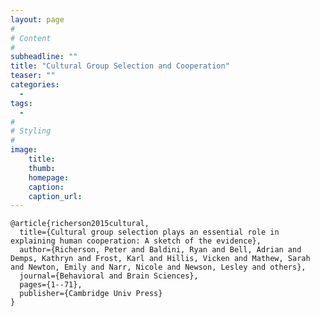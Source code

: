 ```yaml
---
layout: page
#
# Content
#
subheadline: ""
title: "Cultural Group Selection and Cooperation"
teaser: ""
categories:
  - 
tags:
  - 
#
# Styling
#
image:
    title:
    thumb:
    homepage:
    caption:
    caption_url:
---
```


``` [language] [Bibtex Citation] [https://scholar.google.com.co/scholar?oi=bibs&cluster=12816428508393693408&btnI=1&hl=en] [Google Scholar]
@article{richerson2015cultural,
  title={Cultural group selection plays an essential role in explaining human cooperation: A sketch of the evidence},
  author={Richerson, Peter and Baldini, Ryan and Bell, Adrian and Demps, Kathryn and Frost, Karl and Hillis, Vicken and Mathew, Sarah and Newton, Emily and Narr, Nicole and Newson, Lesley and others},
  journal={Behavioral and Brain Sciences},
  pages={1--71},
  publisher={Cambridge Univ Press}
}
```


 [1]: #
 [2]: #
 [3]: #
 [4]: #
 [5]: #
 [6]: #
 [7]: #
 [8]: #
 [9]: #
 [10]: #
